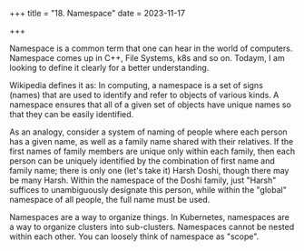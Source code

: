 +++
title = "18. Namespace"
date = 2023-11-17

+++

Namespace is a common term that one can hear in the world of computers. Namespace comes up in C++, File Systems, k8s and so on. Todaym, I am looking to define it clearly for a better understanding. 

Wikipedia defines it as: In computing, a namespace is a set of signs (names) that are used to identify and refer to objects of various kinds. A namespace ensures that all of a given set of objects have unique names so that they can be easily identified.

As an analogy, consider a system of naming of people where each person has a given name, as well as a family name shared with their relatives. If the first names of family members are unique only within each family, then each person can be uniquely identified by the combination of first name and family name; there is only one (let's take it) Harsh Doshi, though there may be many Harsh. Within the namespace of the Doshi family, just "Harsh" suffices to unambiguously designate this person, while within the "global" namespace of all people, the full name must be used.

Namespaces are a way to organize things. In Kubernetes, namespaces are a way to organize clusters into sub-clusters. Namespaces cannot be nested within each other. You can loosely think of namespace as "scope".